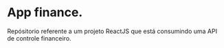 # App finance.

Repósitorio referente a um projeto ReactJS que está consumindo uma API de controle financeiro.

